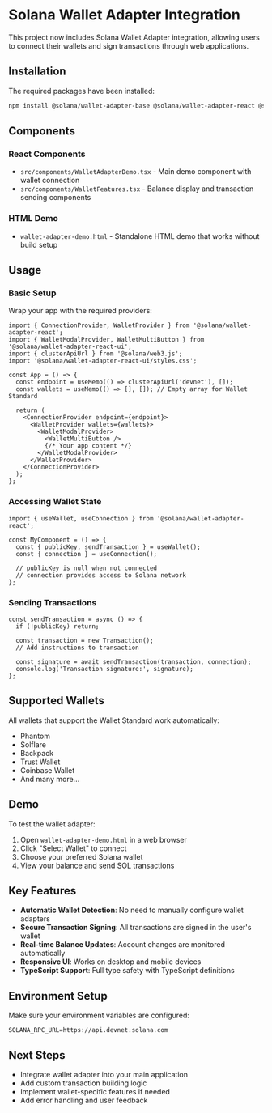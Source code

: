 # Solana Wallet Adapter Integration

This project now includes Solana Wallet Adapter integration, allowing users to connect their wallets and sign transactions through web applications.

## Installation

The required packages have been installed:

```bash
npm install @solana/wallet-adapter-base @solana/wallet-adapter-react @solana/wallet-adapter-react-ui
```

## Components

### React Components

- `src/components/WalletAdapterDemo.tsx` - Main demo component with wallet connection
- `src/components/WalletFeatures.tsx` - Balance display and transaction sending components

### HTML Demo

- `wallet-adapter-demo.html` - Standalone HTML demo that works without build setup

## Usage

### Basic Setup

Wrap your app with the required providers:

```tsx
import { ConnectionProvider, WalletProvider } from '@solana/wallet-adapter-react';
import { WalletModalProvider, WalletMultiButton } from '@solana/wallet-adapter-react-ui';
import { clusterApiUrl } from '@solana/web3.js';
import '@solana/wallet-adapter-react-ui/styles.css';

const App = () => {
  const endpoint = useMemo(() => clusterApiUrl('devnet'), []);
  const wallets = useMemo(() => [], []); // Empty array for Wallet Standard

  return (
    <ConnectionProvider endpoint={endpoint}>
      <WalletProvider wallets={wallets}>
        <WalletModalProvider>
          <WalletMultiButton />
          {/* Your app content */}
        </WalletModalProvider>
      </WalletProvider>
    </ConnectionProvider>
  );
};
```

### Accessing Wallet State

```tsx
import { useWallet, useConnection } from '@solana/wallet-adapter-react';

const MyComponent = () => {
  const { publicKey, sendTransaction } = useWallet();
  const { connection } = useConnection();

  // publicKey is null when not connected
  // connection provides access to Solana network
};
```

### Sending Transactions

```tsx
const sendTransaction = async () => {
  if (!publicKey) return;

  const transaction = new Transaction();
  // Add instructions to transaction

  const signature = await sendTransaction(transaction, connection);
  console.log('Transaction signature:', signature);
};
```

## Supported Wallets

All wallets that support the Wallet Standard work automatically:

- Phantom
- Solflare
- Backpack
- Trust Wallet
- Coinbase Wallet
- And many more...

## Demo

To test the wallet adapter:

1. Open `wallet-adapter-demo.html` in a web browser
2. Click "Select Wallet" to connect
3. Choose your preferred Solana wallet
4. View your balance and send SOL transactions

## Key Features

- **Automatic Wallet Detection**: No need to manually configure wallet adapters
- **Secure Transaction Signing**: All transactions are signed in the user's wallet
- **Real-time Balance Updates**: Account changes are monitored automatically
- **Responsive UI**: Works on desktop and mobile devices
- **TypeScript Support**: Full type safety with TypeScript definitions

## Environment Setup

Make sure your environment variables are configured:

```env
SOLANA_RPC_URL=https://api.devnet.solana.com
```

## Next Steps

- Integrate wallet adapter into your main application
- Add custom transaction building logic
- Implement wallet-specific features if needed
- Add error handling and user feedback